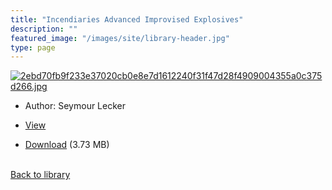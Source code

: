 ```yaml
---
title: "Incendiaries Advanced Improvised Explosives"
description: ""
featured_image: "/images/site/library-header.jpg"
type: page
---
```


<a href="https://drive.google.com/file/d/1m1l1SNVCbbuelecJxmIshhU_Gelcyh9k/view" target="_blank">![2ebd70fb9f233e37020cb0e8e7d1612240f31f47d28f4909004355a0c375d266.jpg](/images/library/2ebd70fb9f233e37020cb0e8e7d1612240f31f47d28f4909004355a0c375d266.jpg)</a>
* Author: Seymour Lecker
* <a href="https://drive.google.com/file/d/1m1l1SNVCbbuelecJxmIshhU_Gelcyh9k/view" target="_blank">View</a>

* [Download](https://drive.google.com/uc?export=download&id=1m1l1SNVCbbuelecJxmIshhU_Gelcyh9k) (3.73 MB)

<br />[Back to library](/library/)
